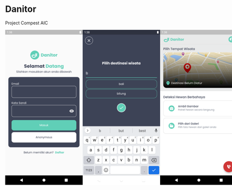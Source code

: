 # Danitor

Project Compest AIC

<div style="display: flex;">
  <img src="https://raw.githubusercontent.com/ToKu404/danitor/main/ss_2.png" alt="img2"  height="500">
  <img src="https://raw.githubusercontent.com/ToKu404/danitor/main/ss_1.png" alt="img1" height="500">
  <img src="https://raw.githubusercontent.com/ToKu404/danitor/main/ss_3.png" alt="img3" height="500">
</div>
